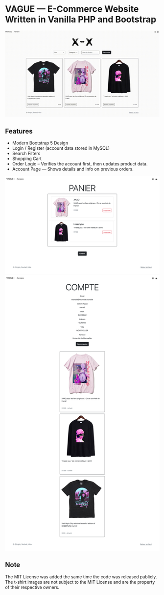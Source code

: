 # VAGUE — E-Commerce Website Written in Vanilla PHP and Bootstrap

![VAGUE — Home Page](./preview/1.gif "VAGUE — Home Page")

## Features

- Modern Bootstrap 5 Design
- Login / Register (account data stored in MySQL)
- Search Filters
- Shopping Cart
- Order Logic – Verifies the account first, then updates product data.
- Account Page — Shows details and info on previous orders.

![VAGUE — Shopping Cart](./preview/2.png "VAGUE — Shopping Cart")
![VAGUE — Account Page](./preview/3.png "VAGUE — Account Page")

## Note

The MIT License was added the same time the code was released publicly. The t-shirt images are not subject to the MIT License and are the property of their respective owners.
